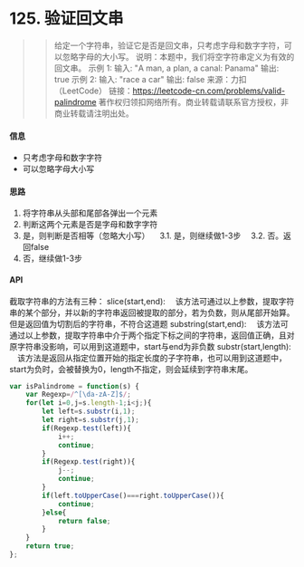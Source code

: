 # 125. 验证回文串
>>给定一个字符串，验证它是否是回文串，只考虑字母和数字字符，可以忽略字母的大小写。
说明：本题中，我们将空字符串定义为有效的回文串。
示例 1:
输入: "A man, a plan, a canal: Panama"
输出: true
示例 2:
输入: "race a car"
输出: false
来源：力扣（LeetCode）
链接：https://leetcode-cn.com/problems/valid-palindrome
著作权归领扣网络所有。商业转载请联系官方授权，非商业转载请注明出处。

#### 信息
+ 只考虑字母和数字字符
+ 可以忽略字母大小写
#### 思路
1. 将字符串从头部和尾部各弹出一个元素
2. 判断这两个元素是否是字母和数字字符
3. 是，则判断是否相等（忽略大小写）
&emsp;3.1. 是，则继续做1-3步
&emsp;3.2. 否。返回false
4. 否，继续做1-3步

#### API
截取字符串的方法有三种：
slice(start,end):
&emsp;该方法可通过以上参数，提取字符串的某个部分，并以新的字符串返回被提取的部分，若为负数，则从尾部开始算。但是返回值为切割后的字符串，不符合这道题
substring(start,end):
&emsp;该方法可通过以上参数，提取字符串中介于两个指定下标之间的字符串，返回值正确，且对原字符串没影响，可以用到这道题中，start与end为非负数
substr(start,length):
&emsp;该方法是返回从指定位置开始的指定长度的子字符串，也可以用到这道题中，start为负时，会被替换为0，length不指定，则会延续到字符串末尾。

```javascript
var isPalindrome = function(s) {
    var Regexp=/^[\da-zA-Z]$/;
    for(let i=0,j=s.length-1;i<j;){
        let left=s.substr(i,1);
        let right=s.substr(j,1);
        if(Regexp.test(left)){
            i++;
            continue;
        }
        if(Regexp.test(right)){
            j--;
            continue;
        }
        if(left.toUpperCase()===right.toUpperCase()){
            continue;
        }else{
            return false;
        }
    }
    return true;
};
```